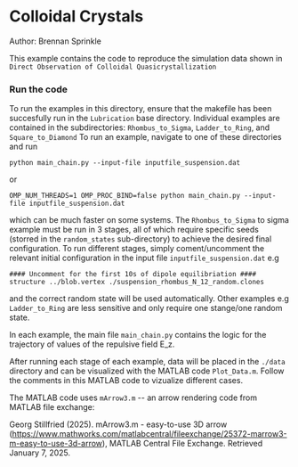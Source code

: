 # Colloidal Crystals
Author: Brennan Sprinkle

This example contains the code to reproduce the simulation data shown in 
`Direct Observation of Colloidal Quasicrystallization`

### Run the code
To run the examples in this directory, ensure that the makefile has been succesfully run in the `Lubrication` base directory.
Individual examples are contained in the subdirectories: `Rhombus_to_Sigma`, `Ladder_to_Ring`, and `Square_to_Diamond`
To run an example, navigate to one of these directories and run
```
python main_chain.py --input-file inputfile_suspension.dat
```
or 
```
OMP_NUM_THREADS=1 OMP_PROC_BIND=false python main_chain.py --input-file inputfile_suspension.dat
```
which can be much faster on some systems. The `Rhombus_to_Sigma` to sigma example must be run in 3 stages, all of which require specific seeds (storred in the `random_states` sub-directory) to achieve the desired final configuration. To run different stages, simply coment/uncomment the relevant initial configuration in the input file `inputfile_suspension.dat` e.g
```
#### Uncomment for the first 10s of dipole equilibriation ####
structure ../blob.vertex ./suspension_rhombus_N_12_random.clones
```
and the correct random state will be used automatically. Other examples e.g `Ladder_to_Ring` are less sensitive and only require one stange/one random state. 

In each example, the main file `main_chain.py` contains the logic for the trajectory of values of the repulsive field E_z.

After running each stage of each example, data will be placed in the `./data` directory and can be visualized with the MATLAB code `Plot_Data.m`. Follow the comments in this MATLAB code to vizualize different cases.

The MATLAB code uses `mArrow3.m` -- an arrow rendering code from MATLAB file exchange:

Georg Stillfried (2025). mArrow3.m - easy-to-use 3D arrow (https://www.mathworks.com/matlabcentral/fileexchange/25372-marrow3-m-easy-to-use-3d-arrow), MATLAB Central File Exchange. Retrieved January 7, 2025. 
